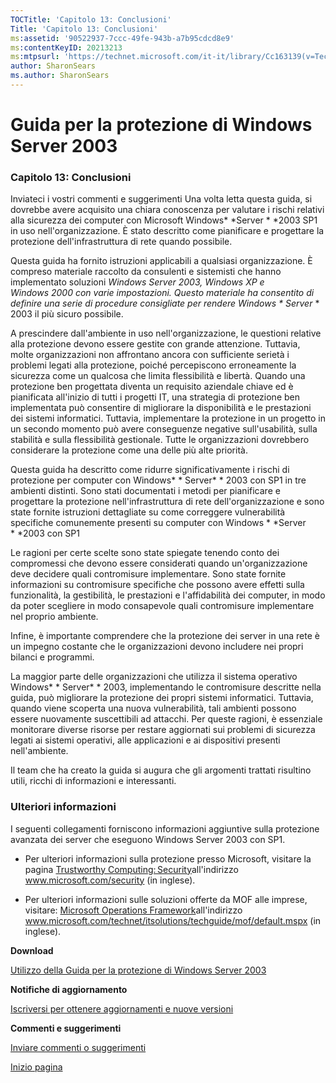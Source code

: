 ```yaml
---
TOCTitle: 'Capitolo 13: Conclusioni'
Title: 'Capitolo 13: Conclusioni'
ms:assetid: '90522937-7ccc-49fe-943b-a7b95cdcd8e9'
ms:contentKeyID: 20213213
ms:mtpsurl: 'https://technet.microsoft.com/it-it/library/Cc163139(v=TechNet.10)'
author: SharonSears
ms.author: SharonSears
---
```


Guida per la protezione di Windows Server 2003
==============================================

### Capitolo 13: Conclusioni

Inviateci i vostri commenti e suggerimenti Una volta letta questa guida, si dovrebbe avere acquisito una chiara conoscenza per valutare i rischi relativi alla sicurezza dei computer con Microsoft Windows* *Server * *2003 SP1 in uso nell'organizzazione. È stato descritto come pianificare e progettare la protezione dell'infrastruttura di rete quando possibile.

Questa guida ha fornito istruzioni applicabili a qualsiasi organizzazione. È compreso materiale raccolto da consulenti e sistemisti che hanno implementato soluzioni *Windows Server *2003, *Windows XP* e *Windows 2000* con varie impostazioni. Questo materiale ha consentito di definire una serie di procedure consigliate per rendere Windows* * Server* * 2003 il più sicuro possibile.

A prescindere dall'ambiente in uso nell'organizzazione, le questioni relative alla protezione devono essere gestite con grande attenzione. Tuttavia, molte organizzazioni non affrontano ancora con sufficiente serietà i problemi legati alla protezione, poiché percepiscono erroneamente la sicurezza come un qualcosa che limita flessibilità e libertà. Quando una protezione ben progettata diventa un requisito aziendale chiave ed è pianificata all'inizio di tutti i progetti IT, una strategia di protezione ben implementata può consentire di migliorare la disponibilità e le prestazioni dei sistemi informatici. Tuttavia, implementare la protezione in un progetto in un secondo momento può avere conseguenze negative sull'usabilità, sulla stabilità e sulla flessibilità gestionale. Tutte le organizzazioni dovrebbero considerare la protezione come una delle più alte priorità.

Questa guida ha descritto come ridurre significativamente i rischi di protezione per computer con Windows* * Server* * 2003 con SP1 in tre ambienti distinti. Sono stati documentati i metodi per pianificare e progettare la protezione nell'infrastruttura di rete dell'organizzazione e sono state fornite istruzioni dettagliate su come correggere vulnerabilità specifiche comunemente presenti su computer con Windows * *Server * *2003 con SP1

Le ragioni per certe scelte sono state spiegate tenendo conto dei compromessi che devono essere considerati quando un'organizzazione deve decidere quali contromisure implementare. Sono state fornite informazioni su contromisure specifiche che possono avere effetti sulla funzionalità, la gestibilità, le prestazioni e l'affidabilità dei computer, in modo da poter scegliere in modo consapevole quali contromisure implementare nel proprio ambiente.

Infine, è importante comprendere che la protezione dei server in una rete è un impegno costante che le organizzazioni devono includere nei propri bilanci e programmi.

La maggior parte delle organizzazioni che utilizza il sistema operativo Windows* * Server* * 2003, implementando le contromisure descritte nella guida, può migliorare la protezione dei propri sistemi informatici. Tuttavia, quando viene scoperta una nuova vulnerabilità, tali ambienti possono essere nuovamente suscettibili ad attacchi. Per queste ragioni, è essenziale monitorare diverse risorse per restare aggiornati sui problemi di sicurezza legati ai sistemi operativi, alle applicazioni e ai dispositivi presenti nell'ambiente.

Il team che ha creato la guida si augura che gli argomenti trattati risultino utili, ricchi di informazioni e interessanti.

### Ulteriori informazioni

I seguenti collegamenti forniscono informazioni aggiuntive sulla protezione avanzata dei server che eseguono Windows Server 2003 con SP1.

-   Per ulteriori informazioni sulla protezione presso Microsoft, visitare la pagina [Trustworthy Computing: Security](http://www.microsoft.com/security)all'indirizzo www.microsoft.com/security (in inglese).

-   Per ulteriori informazioni sulle soluzioni offerte da MOF alle imprese, visitare: [Microsoft Operations Framework](http://www.microsoft.com/technet/itsolutions/cits/mo/mof/default.mspx)all'indirizzo www.microsoft.com/technet/itsolutions/techguide/mof/default.mspx (in inglese).

**Download**

[Utilizzo della Guida per la protezione di Windows Server 2003](http://go.microsoft.com/fwlink/?linkid=14846)

**Notifiche di aggiornamento**

[Iscriversi per ottenere aggiornamenti e nuove versioni](http://go.microsoft.com/fwlink/?linkid=54982)

**Commenti e suggerimenti**

[Inviare commenti o suggerimenti](mailto:%20secwish@microsoft.com?subject=guida%20per%20la%20protezione%20di%20windows%20server%202003)

[](#mainsection)[Inizio pagina](#mainsection)
